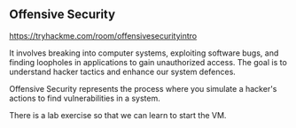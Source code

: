 ## Offensive Security

https://tryhackme.com/room/offensivesecurityintro

It involves breaking into computer systems, exploiting software bugs, and finding loopholes in applications to gain unauthorized access. 
The goal is to understand hacker tactics and enhance our system defences.

Offensive Security represents the process where you simulate a hacker's actions to find vulnerabilities in a system.

There is a lab exercise so that we can learn to start the VM.
